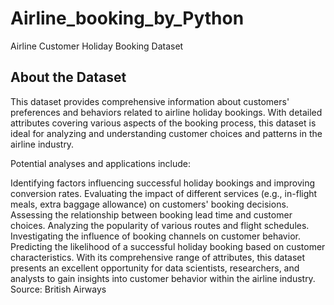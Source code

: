 # Airline_booking_by_Python
Airline Customer Holiday Booking Dataset
## About the Dataset
This dataset provides comprehensive information about customers' preferences and behaviors related to airline holiday bookings. With detailed attributes covering various aspects of the booking process, this dataset is ideal for analyzing and understanding customer choices and patterns in the airline industry.

Potential analyses and applications include:

Identifying factors influencing successful holiday bookings and improving conversion rates.
Evaluating the impact of different services (e.g., in-flight meals, extra baggage allowance) on customers' booking decisions.
Assessing the relationship between booking lead time and customer choices.
Analyzing the popularity of various routes and flight schedules.
Investigating the influence of booking channels on customer behavior.
Predicting the likelihood of a successful holiday booking based on customer characteristics.
With its comprehensive range of attributes, this dataset presents an excellent opportunity for data scientists, researchers, and analysts to gain insights into customer behavior within the airline industry.
Source: British Airways
